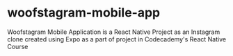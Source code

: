 # woofstagram-mobile-app
Woofstagram Mobile Application is a React Native Project as an Instagram clone created using Expo as a part of project in Codecademy's React Native Course
